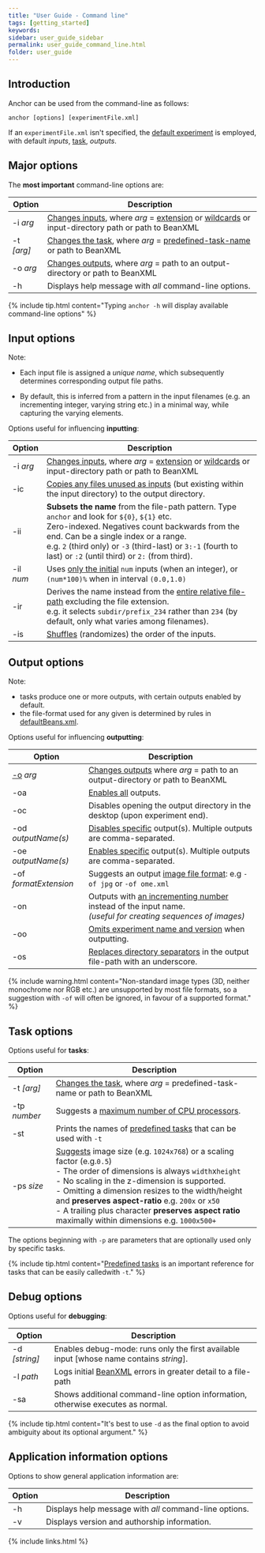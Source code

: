 ```yaml
---
title: "User Guide - Command line"
tags: [getting_started]
keywords:
sidebar: user_guide_sidebar
permalink: user_guide_command_line.html
folder: user_guide
---
```


## Introduction

Anchor can be used from the command-line as follows:

```shell
anchor [options] [experimentFile.xml]
```

If an `experimentFile.xml` isn't specified, the [default experiment](/user_guide.html#defaultExperiment) is employed, with default *inputs*, [task](/user_guide_tasks.html), *outputs*.

## Major options

The **most important** command-line options are:

| Option | Description|
|----------|------------|
| -i *arg* | [Changes inputs](/user_guide.html#inputs), where *arg* = [extension](/user_guide_examples_investigating_images.html#filtering-with-a-file-extension) or [wildcards](/user_guide_examples_investigating_images.html#filtering-with-wildcards) or <span class="optionArg">input-directory path</span> or <span class="optionArg">path to BeanXML</span> |
| -t *[arg]* | [Changes the task](/user_guide.html#task), where *arg* = <span class="optionArg">[predefined-task-name](/user_guide_predefined_tasks.html)</span> or <span class="optionArg">path to BeanXML</span> |
| -o *arg* | [Changes outputs](/user_guide.html#outputs), where *arg* = <span class="optionArg">path to an output-directory</span> or <span class="optionArg">path to BeanXML</span> |
| -h | Displays help message with *all* command-line options. |

{% include tip.html content="Typing `anchor -h` will display available command-line options" %}

## Input options

Note:
 
- Each input file is assigned a *unique name*, which subsequently determines corresponding output file paths.

- By default, this is inferred from a pattern in the input filenames (e.g. an incrementing integer, varying string etc.) in a minimal way, while capturing the varying elements.

Options useful for influencing **inputting**:

| Option | Description|
|----------|------------|
| -i *arg* | [Changes inputs](/user_guide.html#inputs), where *arg* = [extension](/user_guide_examples_investigating_images.html#filtering-with-a-file-extension) or [wildcards](/user_guide_examples_investigating_images.html#filtering-with-wildcards) or <span class="optionArg">input-directory path</span> or <span class="optionArg">path to BeanXML</span> |
| -ic | [Copies any files unused as inputs](/user_guide_examples_changing_output_options.html#additionally-copying-non-input-files) (but existing within the input directory) to the output directory. |
| -ii | **Subsets the name** from the file-path pattern. Type `anchor` and look for `${0}`, `${1}` etc.<br>Zero-indexed. Negatives count backwards from the end. Can be a single index or a range.<br>e.g. `2` (third only) or `-3` (third-last) or `3:-1` (fourth to last) or `:2` (until third) or `2:` (from third). |
| -il *num* | Uses [only the initial](/user_guide_examples_anonymizing_sampling.html#subsetting-inputs) `num` inputs (when an integer), or `(num*100)%` when in interval `(0.0,1.0)` |
| -ir | Derives the name instead from the [entire relative file-path](/user_guide_examples_changing_output_options.html#disabling-the-shortened-identifiers) excluding the file extension.<br>e.g. it selects `subdir/prefix_234` rather than `234` (by default, only what varies among filenames).  |
| -is | [Shuffles](/user_guide_examples_video_from_images.html#randomizing-the-image-order) (randomizes) the order of the inputs. |

## Output options

Note: 
- tasks produce one or more outputs, with certain outputs enabled by default.
- the file-format used for any given is determined by rules in [defaultBeans.xml](/user_guide_supported_formats.html#specifying-default-readers-and-writers).

Options useful for influencing **outputting**:

| Option | Description|
|----------|------------|
| [-o](/user_guide.html#outputs) *arg* | [Changes outputs](/user_guide.html#outputs) where *arg* = <span class="optionArg">path to an output-directory</span> or <span class="optionArg">path to BeanXML</span> |
| -oa | [Enables all](/user_guide_examples_changing_output_options.html#enabling-and-disabling-outputs) outputs. |
| -oc | Disables opening the output directory in the desktop (upon experiment end). |
| -od *outputName(s)* | [Disables specific](/user_guide_examples_changing_output_options.html#enabling-and-disabling-outputs) output(s). Multiple outputs are comma-separated. |
| -oe *outputName(s)* | [Enables specific](/user_guide_examples_changing_output_options.html#enabling-and-disabling-outputs) output(s). Multiple outputs are comma-separated. |
| -of *formatExtension* | Suggests an output [image file format](/user_guide_examples_changing_output_options.html#specifying-an-alternative-image-format): e.g `-of jpg` or `-of ome.xml` |
| -on | Outputs with [an incrementing number](/user_guide_examples_changing_output_options.html#writing-outputs-as-a-sequence) instead of the input name.<br>*(useful for creating sequences of images)* |
| -oo | [Omits experiment name and version](/user_guide_examples_changing_output_options.html#outputting-to-a-specific-output-directory-avoiding-creating-a-subdirectory) when outputting. |
| -os | [Replaces directory separators](/user_guide_examples_changing_output_options.html#suppressing-directory-structure) in the output file-path with an underscore. |

{% include warning.html content="Non-standard image types (3D, neither monochrome nor RGB etc.) are unsupported by most file formats, so a suggestion with `-of` will often be ignored, in favour of a supported format." %}

## Task options

Options useful for **tasks**:

| Option | Description|
|----------|------------|
| -t *[arg]* | [Changes the task](/user_guide.html#task), where *arg* = <span class="optionArg">predefined-task-name</span> or <span class="optionArg">path to BeanXML</span> |
| -tp *number* | Suggests a [maximum number of CPU processors](/user_guide_troubleshooting.html#limiting-parallel-cpu-cores). |
| -st | Prints the names of [predefined tasks](/user_guide_predefined_tasks.html) that can be used with `-t` |
| -ps *size* | [Suggests](/user_guide_examples_resizing_images.html) <span class="optionArg">image size</span> (e.g. `1024x768`) or a <span class="optionArg">scaling factor</span> (e.g.`0.5`)<br>- The order of dimensions is always `width`x`height`<br>- No scaling in the z-dimension is supported.<br>- Omitting a dimension resizes to the width/height and <b>preserves aspect-ratio</b> e.g. `200x` or `x50`<br>- A trailing plus character <b>preserves aspect ratio</b> maximally within dimensions e.g. `1000x500+` |

The options beginning with `-p` are parameters that are optionally used only by specific tasks.

{% include tip.html content="[Predefined tasks](/user_guide_predefined_tasks.html) is an important reference for tasks that can be easily calledwith `-t`." %}

## Debug options

Options useful for **debugging**:

| Option | Description|
|----------|------------|
| -d *[string]* | Enables debug-mode: runs only the first available input [whose name contains *string*]. |
| -l *path* | Logs initial [BeanXML](/user_guide_bean_xml.html) errors in greater detail to a <span class="optionArg">file-path</span>  |
| -sa | Shows additional command-line option information, otherwise executes as normal. |

{% include tip.html content="It's best to use `-d` as the final option to avoid ambiguity about its optional argument." %}

## Application information options

Options to show general application information are:

| Option | Description|
|----------|------------|
| -h | Displays help message with *all* command-line options. |
| -v | Displays version and authorship information. |

{% include links.html %}
